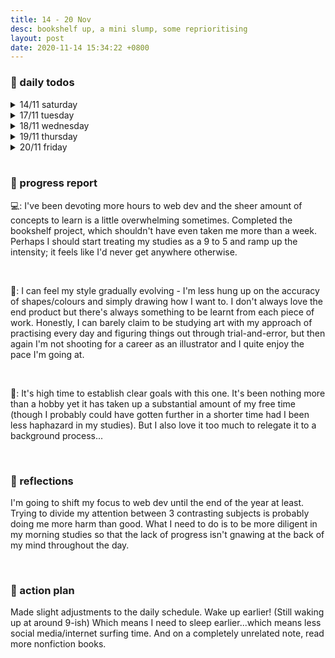 ```yaml
---
title: 14 - 20 Nov
desc: bookshelf up, a mini slump, some reprioritising
layout: post
date: 2020-11-14 15:34:22 +0800
---
```


<h3>📅 daily todos</h3>
<details>
<summary>14/11 saturday</summary>
<h3>14/11 saturday</h3>
<p>
📃 <b>to-do</b>
<ul>
    <li>japanese - ◯ ◯</li>
    <li class="done">art</li>
</ul>
</p>
<br><br>
</details>

<details>
<summary>17/11 tuesday</summary>
<h3>17/11 tuesday</h3>
<p>
9:45: Pardon my disappearance for the past two days. I was battling my perpetual existential crisis. Some days I win, some days I don't. Journaling definitely helped put everything back in perspective and I'm feeling a new wave of energy after re-evaluating my life. Let's do our best today~
</p>
<p>
📃 <b>to-do</b>
<ul>
    <li>web dev - ⬤ ⬤ ⬤ ⬤ ◯ ◯ </li>
    <li class="done">japanese - ⬤ ⬤ ⬤ </li>
    <li class="done">art</li>
    <li class="done">workout</li>
</ul>
</p>
<br><br>
</details>

<details>
<summary>18/11 wednesday</summary>
<h3>18/11 wednesday</h3>
<p>
📃 <b>to-do</b>
<ul>
    <li class="done">web dev - ⬤ ⬤ ⬤ </li>
    <li class="done">japanese - ⬤ ⬤ ⬤ </li>
    <li class="done">art</li>
    <li class="done">workout</li>
</ul>
</p>
<br><br>
</details>

<details>
<summary>19/11 thursday</summary>
<h3>19/11 thursday</h3>
<p>10:17: Head is throbbing from lack of sleep most likely due to the cup of coffee I had yesterday night. 😑</p>

<p>
📃 <b>to-do</b>
<ul>
    <li class="done">web dev - ⬤ ⬤ </li>
    <li>japanese - ⬤ ⬤ ◯ </li>
    <li class="done">art</li>
    <li class="done">workout</li>
</ul>
</p>
<br><br>
</details>

<details>
<summary>20/11 friday</summary>
<h3>20/11 friday</h3>

<p>
📃 <b>to-do</b>
<ul>
    <li>web dev - ⬤ ◯ </li>
    <li class="done">japanese - ⬤ ⬤ </li>
    <li class="done">art</li>
    <li class="done">workout</li>
</ul>
</p>
<br><br>
</details>

<br>

<h3>🧾 progress report</h3>

<p>
💻: I've been devoting more hours to web dev and the sheer amount of concepts to learn is a little overwhelming sometimes. Completed the bookshelf project, which shouldn't have even taken me more than a week. Perhaps I should start treating my studies as a 9 to 5 and ramp up the intensity; it feels like I'd never get anywhere otherwise. 
</p>
<br>
<p>
🎨: I can feel my style gradually evolving - I'm less hung up on the accuracy of shapes/colours and simply drawing how I want to. I don't always love the end product but there's always something to be learnt from each piece of work. Honestly, I can barely claim to be studying art with my approach of practising every day and figuring things out through trial-and-error, but then again I'm not shooting for a career as an illustrator and I quite enjoy the pace I'm going at.
</p>
<br>
<p>
💬: It's high time to establish clear goals with this one. It's been nothing more than a hobby yet it has taken up a substantial amount of my free time (though I probably could have gotten further in a shorter time had I been less haphazard in my studies). But I also love it too much to relegate it to a background process...

</p>

<br>
<h3>💭 reflections</h3>
<p>
I'm going to shift my focus to web dev until the end of the year at least. Trying to divide my attention between 3 contrasting subjects is probably doing me more harm than good. What I need to do is to be more diligent in my morning studies so that the lack of progress isn't gnawing at the back of my mind throughout the day.

</p>

<br>
<h3>🚀 action plan</h3>
<p>
Made slight adjustments to the daily schedule. Wake up earlier! (Still waking up at around 9-ish) Which means I need to sleep earlier...which means less social media/internet surfing time. And on a completely unrelated note, read more nonfiction books.

</p>
